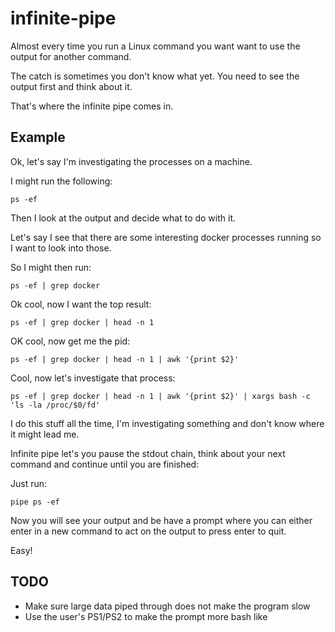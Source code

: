 # infinite-pipe

Almost every time you run a Linux command you want want to use the output for another command.

The catch is sometimes you don't know what yet. You need to see the output first and think about it.

That's where the infinite pipe comes in.

## Example

Ok, let's say I'm investigating the processes on a machine.

I might run the following:

```
ps -ef
```

Then I look at the output and decide what to do with it.

Let's say I see that there are some interesting docker processes running so I want to look into those.

So I might then run:

```
ps -ef | grep docker
```

Ok cool, now I want the top result:

```
ps -ef | grep docker | head -n 1
```

OK cool, now get me the pid:

```
ps -ef | grep docker | head -n 1 | awk '{print $2}'
```

Cool, now let's investigate that process:

```
ps -ef | grep docker | head -n 1 | awk '{print $2}' | xargs bash -c 'ls -la /proc/$0/fd'
```

I do this stuff all the time, I'm investigating something and don't know where it might lead me.

Infinite pipe let's you pause the stdout chain, think about your next command and continue until you are finished:

Just run:

```
pipe ps -ef
```

Now you will see your output and be have a prompt where you can either enter in a new command to act on the output to press enter to quit.

Easy!

## TODO

- Make sure large data piped through does not make the program slow
- Use the user's PS1/PS2 to make the prompt more bash like
